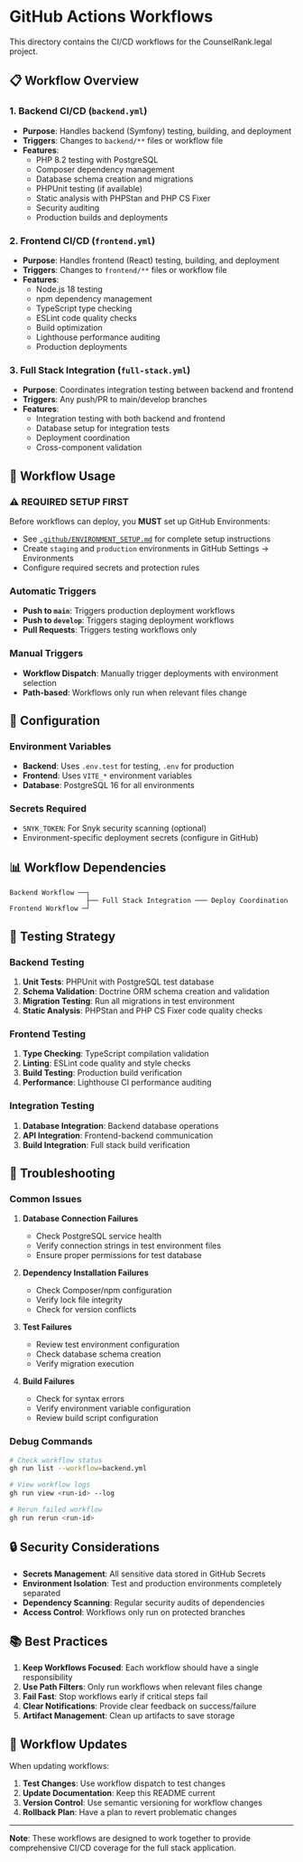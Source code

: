 # GitHub Actions Workflows

This directory contains the CI/CD workflows for the CounselRank.legal project.

## 📋 Workflow Overview

### 1. **Backend CI/CD** (`backend.yml`)
- **Purpose**: Handles backend (Symfony) testing, building, and deployment
- **Triggers**: Changes to `backend/**` files or workflow file
- **Features**:
  - PHP 8.2 testing with PostgreSQL
  - Composer dependency management
  - Database schema creation and migrations
  - PHPUnit testing (if available)
  - Static analysis with PHPStan and PHP CS Fixer
  - Security auditing
  - Production builds and deployments

### 2. **Frontend CI/CD** (`frontend.yml`)
- **Purpose**: Handles frontend (React) testing, building, and deployment
- **Triggers**: Changes to `frontend/**` files or workflow file
- **Features**:
  - Node.js 18 testing
  - npm dependency management
  - TypeScript type checking
  - ESLint code quality checks
  - Build optimization
  - Lighthouse performance auditing
  - Production deployments

### 3. **Full Stack Integration** (`full-stack.yml`)
- **Purpose**: Coordinates integration testing between backend and frontend
- **Triggers**: Any push/PR to main/develop branches
- **Features**:
  - Integration testing with both backend and frontend
  - Database setup for integration tests
  - Deployment coordination
  - Cross-component validation

## 🚀 Workflow Usage

### ⚠️ **REQUIRED SETUP FIRST**
Before workflows can deploy, you **MUST** set up GitHub Environments:
- See [`.github/ENVIRONMENT_SETUP.md`](../ENVIRONMENT_SETUP.md) for complete setup instructions
- Create `staging` and `production` environments in GitHub Settings → Environments
- Configure required secrets and protection rules

### Automatic Triggers
- **Push to `main`**: Triggers production deployment workflows
- **Push to `develop`**: Triggers staging deployment workflows  
- **Pull Requests**: Triggers testing workflows only

### Manual Triggers
- **Workflow Dispatch**: Manually trigger deployments with environment selection
- **Path-based**: Workflows only run when relevant files change

## 🔧 Configuration

### Environment Variables
- **Backend**: Uses `.env.test` for testing, `.env` for production
- **Frontend**: Uses `VITE_*` environment variables
- **Database**: PostgreSQL 16 for all environments

### Secrets Required
- `SNYK_TOKEN`: For Snyk security scanning (optional)
- Environment-specific deployment secrets (configure in GitHub)

## 📊 Workflow Dependencies

```
Backend Workflow ──┐
                   ├── Full Stack Integration ─── Deploy Coordination
Frontend Workflow ─┘
```

## 🧪 Testing Strategy

### Backend Testing
1. **Unit Tests**: PHPUnit with PostgreSQL test database
2. **Schema Validation**: Doctrine ORM schema creation and validation
3. **Migration Testing**: Run all migrations in test environment
4. **Static Analysis**: PHPStan and PHP CS Fixer code quality checks

### Frontend Testing
1. **Type Checking**: TypeScript compilation validation
2. **Linting**: ESLint code quality and style checks
3. **Build Testing**: Production build verification
4. **Performance**: Lighthouse CI performance auditing

### Integration Testing
1. **Database Integration**: Backend database operations
2. **API Integration**: Frontend-backend communication
3. **Build Integration**: Full stack build verification

## 🚨 Troubleshooting

### Common Issues

1. **Database Connection Failures**
   - Check PostgreSQL service health
   - Verify connection strings in test environment files
   - Ensure proper permissions for test database

2. **Dependency Installation Failures**
   - Check Composer/npm configuration
   - Verify lock file integrity
   - Check for version conflicts

3. **Test Failures**
   - Review test environment configuration
   - Check database schema creation
   - Verify migration execution

4. **Build Failures**
   - Check for syntax errors
   - Verify environment variable configuration
   - Review build script configuration

### Debug Commands

```bash
# Check workflow status
gh run list --workflow=backend.yml

# View workflow logs
gh run view <run-id> --log

# Rerun failed workflow
gh run rerun <run-id>
```

## 🔒 Security Considerations

- **Secrets Management**: All sensitive data stored in GitHub Secrets
- **Environment Isolation**: Test and production environments completely separated
- **Dependency Scanning**: Regular security audits of dependencies
- **Access Control**: Workflows only run on protected branches

## 📚 Best Practices

1. **Keep Workflows Focused**: Each workflow should have a single responsibility
2. **Use Path Filters**: Only run workflows when relevant files change
3. **Fail Fast**: Stop workflows early if critical steps fail
4. **Clear Notifications**: Provide clear feedback on success/failure
5. **Artifact Management**: Clean up artifacts to save storage

## 🔄 Workflow Updates

When updating workflows:

1. **Test Changes**: Use workflow dispatch to test changes
2. **Update Documentation**: Keep this README current
3. **Version Control**: Use semantic versioning for workflow changes
4. **Rollback Plan**: Have a plan to revert problematic changes

---

**Note**: These workflows are designed to work together to provide comprehensive CI/CD coverage for the full stack application.
